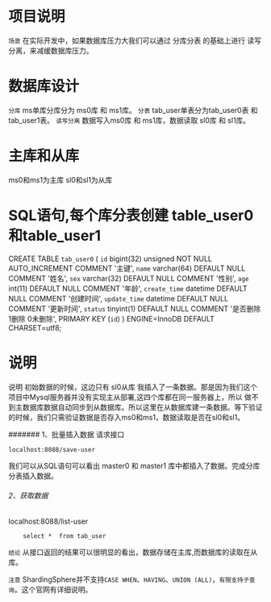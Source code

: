 # 项目说明

`场景` 在实际开发中，如果数据库压力大我们可以通过 分库分表 的基础上进行 读写分离，来减缓数据库压力。

# 数据库设计

`分库` ms单库分库分为 ms0库 和 ms1库。
`分表` tab_user单表分为tab_user0表 和 tab_user1表。
`读写分离` 数据写入ms0库 和 ms1库，数据读取 sl0库 和 sl1库。

# 主库和从库
ms0和ms1为主库
sl0和sl1为从库

# SQL语句,每个库分表创建 table_user0和table_user1
CREATE TABLE `tab_user0` (
`id` bigint(32) unsigned NOT NULL AUTO_INCREMENT COMMENT '主键',
`name` varchar(64) DEFAULT NULL COMMENT '姓名',
`sex` varchar(32) DEFAULT NULL COMMENT '性别',
`age` int(11) DEFAULT NULL COMMENT '年龄',
`create_time` datetime DEFAULT NULL COMMENT '创建时间',
`update_time` datetime DEFAULT NULL COMMENT '更新时间',
`status` tinyint(1) DEFAULT NULL COMMENT '是否删除 1删除 0未删除',
PRIMARY KEY (`id`)
) ENGINE=InnoDB DEFAULT CHARSET=utf8;

# 说明
说明 初始数据的时候，这边只有 sl0从库 我插入了一条数据。那是因为我们这个项目中Mysql服务器并没有实现主从部署,这四个库都在同一服务器上，所以
做不到主数据库数据自动同步到从数据库。所以这里在从数据库建一条数据。等下验证的时候，我们只需验证数据是否存入ms0和ms1，数据读取是否在sl0和sl1。


####### 1、批量插入数据
请求接口
```
localhost:8088/save-user
```
我们可以从SQL语句可以看出 master0 和 master1 库中都插入了数据。完成分库分表插入数据。

###### 2、获取数据
localhost:8088/list-user

```mysql
    select *  from tab_user 
```

`结论` 从接口返回的结果可以很明显的看出，数据存储在主库,而数据库的读取在从库。

`注意` ShardingSphere并不支持`CASE WHEN`、`HAVING`、`UNION (ALL)`，`有限支持子查询`。这个官网有详细说明。
